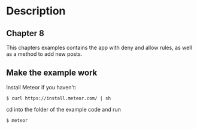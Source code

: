 
Description
===========

Chapter 8
---------
This chapters examples contains the app with deny and allow rules, as well as a method to add new posts.


Make the example work
---------------------

Install Meteor if you haven't:

	$ curl https://install.meteor.com/ | sh

cd into the folder of the example code and run

    $ meteor
